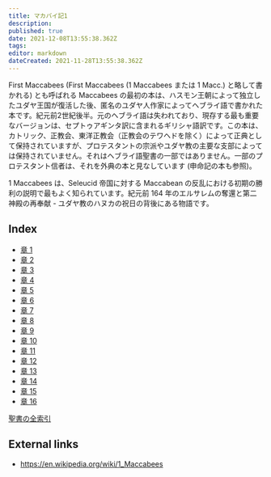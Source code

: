 ```yaml
---
title: マカバイ記1
description: 
published: true
date: 2021-12-08T13:55:38.362Z
tags: 
editor: markdown
dateCreated: 2021-11-28T13:55:38.362Z
---
```


First Maccabees (First Maccabees (1 Maccabees または 1 Macc.) と略して書かれる) とも呼ばれる Maccabees の最初の本は、ハスモン王朝によって独立したユダヤ王国が復活した後、匿名のユダヤ人作家によってヘブライ語で書かれた本です。紀元前2世紀後半。元のヘブライ語は失われており、現存する最も重要なバージョンは、セプトゥアギンタ訳に含まれるギリシャ語訳です。この本は、カトリック、正教会、東洋正教会（正教会のテワヘドを除く）によって正典として保持されていますが、プロテスタントの宗派やユダヤ教の主要な支部によっては保持されていません。それはヘブライ語聖書の一部ではありません。一部のプロテスタント信者は、それを外典の本と見なしています (申命記の本も参照)。

1 Maccabees は、Seleucid 帝国に対する Maccabean の反乱における初期の勝利の説明で最もよく知られています。紀元前 164 年のエルサレムの奪還と第二神殿の再奉献 - ユダヤ教のハヌカの祝日の背後にある物語です。

## Index

- [章 1](/ja/Bible/1_Maccabees/1)
- [章 2](/ja/Bible/1_Maccabees/2)
- [章 3](/ja/Bible/1_Maccabees/3)
- [章 4](/ja/Bible/1_Maccabees/4)
- [章 5](/ja/Bible/1_Maccabees/5)
- [章 6](/ja/Bible/1_Maccabees/6)
- [章 7](/ja/Bible/1_Maccabees/7)
- [章 8](/ja/Bible/1_Maccabees/8)
- [章 9](/ja/Bible/1_Maccabees/9)
- [章 10](/ja/Bible/1_Maccabees/10)
- [章 11](/ja/Bible/1_Maccabees/11)
- [章 12](/ja/Bible/1_Maccabees/12)
- [章 13](/ja/Bible/1_Maccabees/13)
- [章 14](/ja/Bible/1_Maccabees/14)
- [章 15](/ja/Bible/1_Maccabees/15)
- [章 16](/ja/Bible/1_Maccabees/16)



[聖書の全索引](/ja/index/bible)


## External links

- https://en.wikipedia.org/wiki/1_Maccabees